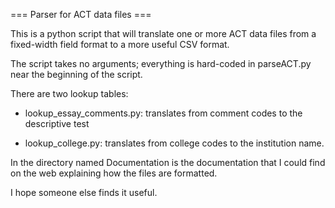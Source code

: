 === Parser for ACT data files ===

This is a python script that will translate one or more ACT data files from
a fixed-width field format to a more useful CSV format.

The script takes no arguments; everything is hard-coded in parseACT.py near
the beginning of the script.

There are two lookup tables:

  * lookup_essay_comments.py: translates from comment codes to the descriptive test

  * lookup_college.py: translates from college codes to the institution name.

In the directory named Documentation is the documentation that I could find on the
web explaining how the files are formatted.

I hope someone else finds it useful.
